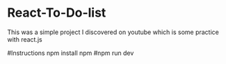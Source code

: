 # React-To-Do-list
This was a simple project I discovered on youtube which is some practice with react.js

#Instructions
npm install npm 
#npm run dev

